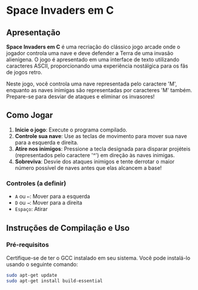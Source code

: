 # Space Invaders em C

## Apresentação

**Space Invaders em C** é uma recriação do clássico jogo arcade onde o jogador controla uma nave e deve defender a Terra de uma invasão alienígena. O jogo é apresentado em uma interface de texto utilizando caracteres ASCII, proporcionando uma experiência nostálgica para os fãs de jogos retro.

Neste jogo, você controla uma nave representada pelo caractere 'M', enquanto as naves inimigas são representadas por caracteres 'M' também. Prepare-se para desviar de ataques e eliminar os invasores!

## Como Jogar

1. **Inicie o jogo**: Execute o programa compilado.
2. **Controle sua nave**: Use as teclas de movimento para mover sua nave para a esquerda e direita.
3. **Atire nos inimigos**: Pressione a tecla designada para disparar projéteis (representados pelo caractere '^') em direção às naves inimigas.
4. **Sobreviva**: Desvie dos ataques inimigos e tente derrotar o maior número possível de naves antes que elas alcancem a base!

### Controles (a definir)
- `A` ou `←`: Mover para a esquerda
- `D` ou `→`: Mover para a direita
- `Espaço`: Atirar

## Instruções de Compilação e Uso

### Pré-requisitos

Certifique-se de ter o GCC instalado em seu sistema. Você pode instalá-lo usando o seguinte comando:

```bash
sudo apt-get update
sudo apt-get install build-essential
